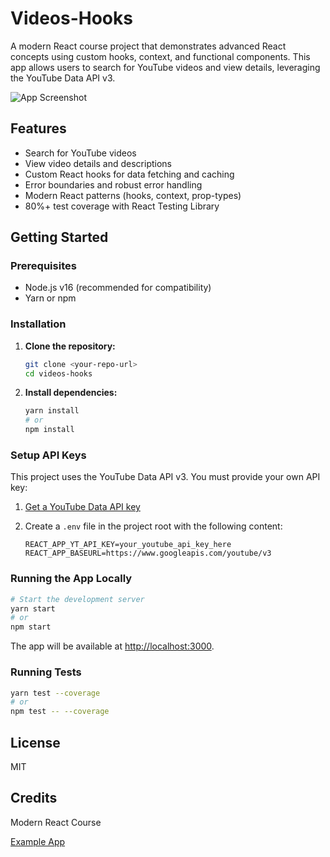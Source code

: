 # Videos-Hooks

A modern React course project that demonstrates advanced React concepts using custom hooks, context, and functional components. This app allows users to search for YouTube videos and view details, leveraging the YouTube Data API v3.

![App Screenshot](https://user-images.githubusercontent.com/2746541/141409388-38f8ae9a-cd15-4d40-95ca-88c6e17f4952.png)

## Features

- Search for YouTube videos
- View video details and descriptions
- Custom React hooks for data fetching and caching
- Error boundaries and robust error handling
- Modern React patterns (hooks, context, prop-types)
- 80%+ test coverage with React Testing Library

## Getting Started

### Prerequisites

- Node.js v16 (recommended for compatibility)
- Yarn or npm

### Installation

1. **Clone the repository:**

   ```sh
   git clone <your-repo-url>
   cd videos-hooks
   ```

2. **Install dependencies:**

   ```sh
   yarn install
   # or
   npm install
   ```

### Setup API Keys

This project uses the YouTube Data API v3. You must provide your own API key:

1. [Get a YouTube Data API key](https://console.developers.google.com/apis/library/youtube.googleapis.com)
2. Create a `.env` file in the project root with the following content:

   ```env
   REACT_APP_YT_API_KEY=your_youtube_api_key_here
   REACT_APP_BASEURL=https://www.googleapis.com/youtube/v3
   ```

### Running the App Locally

```sh
# Start the development server
yarn start
# or
npm start
```

The app will be available at [http://localhost:3000](http://localhost:3000).

### Running Tests

```sh
yarn test --coverage
# or
npm test -- --coverage
```

## License

MIT

## Credits

Modern React Course

[Example App](https://videos-hooks-pearl.vercel.app/)

